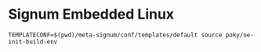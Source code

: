 Signum Embedded Linux
=====================

```console
TEMPLATECONF=$(pwd)/meta-signum/conf/templates/default source poky/oe-init-build-env
```
